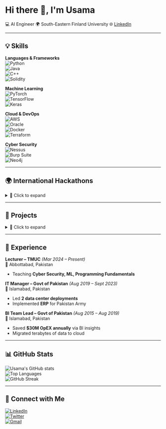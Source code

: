 # Hi there 👋, I'm Usama  

💻 AI Engineer
🌍 South-Eastern Finland University
🌐 [LinkedIn](https://www.linkedin.com/in/usamanisar) 

---

## 💡 Skills  

**Languages & Frameworks**  
![Python](https://img.shields.io/badge/-Python-3776AB?style=for-the-badge&logo=python&logoColor=white)  
![Java](https://img.shields.io/badge/-Java-007396?style=for-the-badge&logo=java&logoColor=white)  
![C++](https://img.shields.io/badge/-C++-00599C?style=for-the-badge&logo=cplusplus&logoColor=white)  
![Solidity](https://img.shields.io/badge/-Solidity-363636?style=for-the-badge&logo=solidity&logoColor=white)  

**Machine Learning**  
![PyTorch](https://img.shields.io/badge/-PyTorch-EE4C2C?style=for-the-badge&logo=pytorch&logoColor=white)  
![TensorFlow](https://img.shields.io/badge/-TensorFlow-FF6F00?style=for-the-badge&logo=tensorflow&logoColor=white)  
![Keras](https://img.shields.io/badge/-Keras-D00000?style=for-the-badge&logo=keras&logoColor=white)  

**Cloud & DevOps**  
![AWS](https://img.shields.io/badge/-AWS-232F3E?style=for-the-badge&logo=amazonaws)  
![Oracle](https://img.shields.io/badge/-Oracle-F80000?style=for-the-badge&logo=oracle&logoColor=white)  
![Docker](https://img.shields.io/badge/-Docker-2496ED?style=for-the-badge&logo=docker&logoColor=white)  
![Terraform](https://img.shields.io/badge/-Terraform-844FBA?style=for-the-badge&logo=terraform&logoColor=white)  

**Cyber Security**  
![Nessus](https://img.shields.io/badge/-Nessus-009639?style=for-the-badge&logo=tenable&logoColor=white)  
![Burp Suite](https://img.shields.io/badge/-Burp%20Suite-FF6633?style=for-the-badge&logo=portswigger&logoColor=white)  
![Neo4j](https://img.shields.io/badge/-Neo4j-008CC1?style=for-the-badge&logo=neo4j&logoColor=white)  

---

## 🌍 International Hackathons  

<details>
<summary>📂 Click to expand</summary>

- MIT Quantum Computing Hackathon *(Mar 2025)*  
- MIT Informatics Tournament *(Ranked 122/531 – Jan 2025)*  
- UC Berkeley Coding Competition *(Nov 2024)*  
- NASA Space Apps *(Oct 2024)* – Built `o1 Model` app for atmospheric data  
- Meta Hacker Cup *(Oct 2024)* – Closed AI Track  
- International Build Your AI App Hackathon *(Sept 2024)* – Finalist  
- WordSprint Developers Hackathon 3.0 *(🥉 3rd Place – Jul 2024)*  
- International Langflow Hackathon *(Jul 2024)* – Team Lead (RAG app with Cohere API)  

</details>

---

## 🚀 Projects  

<details>
<summary>📂 Click to expand</summary>

### 🔹 Augmented Reality Translation App *(Jun 2024 – Present)*  
- Built with **Vosk + NLP + Computer Vision**  
- Anchors translated text in AR environment  

### 🔹 Auto Buddy – Car Mechanic Chatbot *(Jan 2024)*  
- RAG-based chatbot with **LangChain + HuggingFace + FAISS**  

### 🔹 Data Warehouse ETL Optimization *(Oct 2018)*  
- Built ETL pipelines with **PL/SQL + ODI**, dashboards in **OBIEE & Tableau**  

</details>

---

## 💼 Experience  

**Lecturer – TMUC** *(Mar 2024 – Present)*  
📍 Abbottabad, Pakistan  
- Teaching **Cyber Security, ML, Programming Fundamentals**  

**IT Manager – Govt of Pakistan** *(Aug 2019 – Sept 2023)*  
📍 Islamabad, Pakistan  
- Led **2 data center deployments**  
- Implemented **ERP** for Pakistan Army  

**BI Team Lead – Govt of Pakistan** *(Aug 2015 – Aug 2019)*  
📍 Islamabad, Pakistan  
- Saved **$30M OpEX annually** via BI insights  
- Migrated terabytes of data to cloud  

---

## 📊 GitHub Stats  

![Usama's GitHub stats](https://github-readme-stats.vercel.app/api?username=usamanisarkhan&show_icons=true&theme=tokyonight)  
![Top Languages](https://github-readme-stats.vercel.app/api/top-langs/?username=usamanisarkhan&layout=compact&theme=tokyonight)  
![GitHub Streak](https://streak-stats.demolab.com?user=usamanisarkhan&theme=tokyonight&border_radius=5)  

---

## 🤝 Connect with Me  

[![LinkedIn](https://img.shields.io/badge/-LinkedIn-0A66C2?style=for-the-badge&logo=linkedin&logoColor=white)](https://www.linkedin.com/in/usamanisar)  
[![Twitter](https://img.shields.io/badge/-Twitter-1DA1F2?style=for-the-badge&logo=twitter&logoColor=white)](https://twitter.com/)  
[![Gmail](https://img.shields.io/badge/-Gmail-D14836?style=for-the-badge&logo=gmail&logoColor=white)](mailto:dev.usamanisar@gmail.com)  
